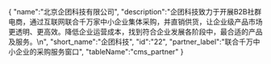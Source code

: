 {
	"name":"北京企团科技有限公司",
	"description":"企团科技致力于开展B2B社群电商，通过互联网联合千万家中小企业集体采购，并直销供货，让企业级产品市场更透明、更高效。降低企业运营成本，找到符合企业发展各阶段中，最合适的产品及服务。\n",
	"short_name":"企团科技",
	"id":"22",
	"partner_label":"联合千万中小企业的采购服务窗口",
	"tableName":"cms_partner"
}
